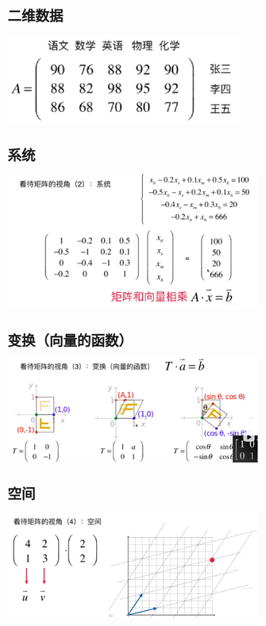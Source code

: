 # 二维数据
![](../photo/Pasted%20image%2020240208191734.png)
# 系统

![](../photo/Pasted%20image%2020240208193215.png)

# 变换（向量的函数）
![](../photo/Pasted%20image%2020240208191915.png)

# 空间
![](../photo/Pasted%20image%2020240208192033.png)